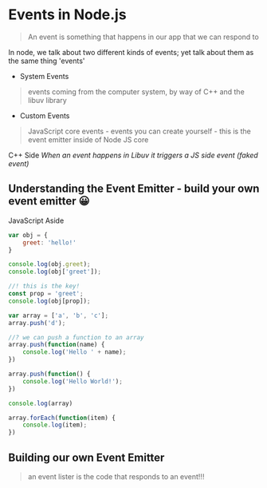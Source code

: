 # Events in Node.js

> An event is something that happens in our app that we can respond to

In node, we talk about two different kinds of events; yet talk about them as the same thing 'events'

- System Events

> events coming from the computer system, by way of C++ and the libuv library

- Custom Events

> JavaScript core events - events you can create yourself - this is the event emitter inside of Node JS core

C++ Side _When an event happens in Libuv it triggers a JS side event (faked event)_

## Understanding the Event Emitter - build your own event emitter 😀

JavaScript Aside

```JavaScript
var obj = {
    greet: 'hello!'
}

console.log(obj.greet);
console.log(obj['greet']);

//! this is the key!
const prop = 'greet';
console.log(obj[prop]);

var array = ['a', 'b', 'c'];
array.push('d');

//? we can push a function to an array
array.push(function(name) {
    console.log('Hello ' + name);
})

array.push(function() {
    console.log('Hello World!');
})

console.log(array)

array.forEach(function(item) {
    console.log(item);
})

```

## Building our own Event Emitter

> an event lister is the code that responds to an event!!!
